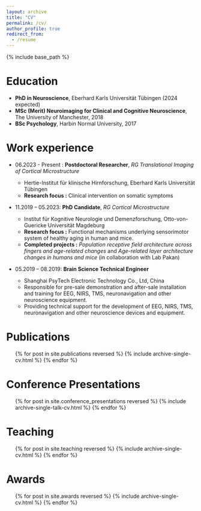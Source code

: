 ```yaml
---
layout: archive
title: "CV"
permalink: /cv/
author_profile: true
redirect_from:
  - /resume
---
```


{% include base_path %}

Education
======
* **PhD in Neuroscience**, Eberhard Karls Universität Tübingen (2024 expected)
* **MSc (Merit) Neuroimaging for Clinical and Cognitive Neuroscience**, The University of Manchester, 2018
* **BSc Psychology**, Harbin Normal University, 2017

Work experience
======
* 06.2023 - Present : **Postdoctoral Researcher**, _RG Translational Imaging of Cortical Microstructure_
  * Hertie-Institut für klinische Hirnforschung, Eberhard Karls Universität Tübingen
  * **Research focus :** Clinical intervention on somatic symptoms

* 11.2019 – 05.2023: **PhD Candidate**, _RG Cortical Microstructure_
  * Institut für Kognitive Neurologie und Demenzforschung, Otto-von-Guericke Universität Magdeburg
  * **Research focus :** Functional mechanisms underlying sensorimotor system of healthy aging in human and mice.
  * **Completed projects :** _Population receptive field architecture across fingers and age-related changes_ and _Age-related layer architecture changes in humans and mice_ (in collaboration with Lab Pakan)

* 05.2019 – 08.2019: **Brain Science Technical Engineer**
  * Shanghai PsyTech Electronic Technology Co., Ltd, China 
  * Responsible for pre-sale demonstration and after-sale installation and training for EEG, NIRS, TMS, neuronavigation and other neuroscience equipment.
  * Providing technical support for the development of EEG, NIRS, TMS, neuronavigation and other neuroscience devices and equipment.

Publications
======
  <ul>{% for post in site.publications reversed %}
    {% include archive-single-cv.html %}
  {% endfor %}</ul>
  
Conference Presentations
======
  <ul>{% for post in site.conference_presentations reversed %}
    {% include archive-single-talk-cv.html  %}
  {% endfor %}</ul>
  
Teaching
======
  <ul>{% for post in site.teaching reversed %}
    {% include archive-single-cv.html %}
  {% endfor %}</ul>

Awards
======
  <ul>{% for post in site.awards reversed %}
    {% include archive-single-cv.html %}
  {% endfor %}</ul>
